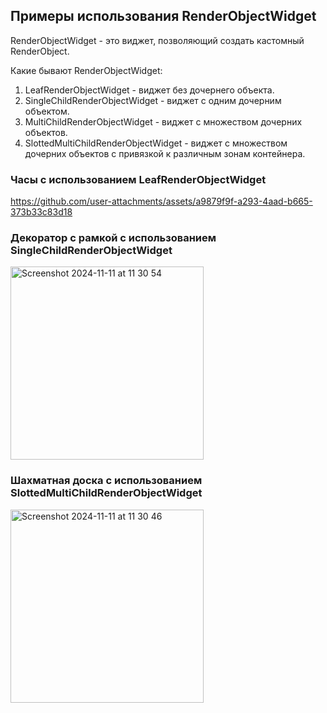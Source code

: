 ## Примеры использования RenderObjectWidget

RenderObjectWidget - это виджет, позволяющий создать кастомный RenderObject. 

Какие бывают RenderObjectWidget:

1. LeafRenderObjectWidget - виджет без дочернего объекта.
2. SingleChildRenderObjectWidget - виджет с одним дочерним объектом.
3. MultiChildRenderObjectWidget - виджет с множеством дочерних объектов.
4. SlottedMultiChildRenderObjectWidget - виджет с множеством дочерних объектов с привязкой к различным зонам контейнера.


### Часы с использованием LeafRenderObjectWidget

https://github.com/user-attachments/assets/a9879f9f-a293-4aad-b665-373b33c83d18


### Декоратор с рамкой с использованием SingleChildRenderObjectWidget

<img width="309" alt="Screenshot 2024-11-11 at 11 30 54" src="https://github.com/user-attachments/assets/e6e6620d-53da-45db-bd1e-5ac334becb71">


### Шахматная доска с использованием SlottedMultiChildRenderObjectWidget

<img width="309" alt="Screenshot 2024-11-11 at 11 30 46" src="https://github.com/user-attachments/assets/01f7644c-4065-4046-88cb-8b98350c2b32">


